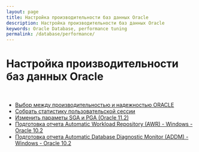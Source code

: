 ```yaml
---
layout: page
title: Настройка производительности баз данных Oracle
description: Настройка производительности баз данных Oracle
keywords: Oracle Database, performance tuning
permalink: /database/performance/
---
```


# Настройка производительности баз данных Oracle

<br/>

<ul>
    <li>
        <a href="/database/performance/performance-or-reliability/">Выбор между производительностью и надежностью ОRАСLЕ</a>
    </li>
    <li>
        <a href="/database/performance/collect-session-statistics/">Собрать статистику пользовательской сессии</a>
    </li>
     <li>
        <a href="/database/performance/change-sga-pga-values/">Изменить параметы SGA и PGA (Oracle 11.2)</a>
    </li>
     <li>
        <a href="/database/performance/awr/">Подготовка отчета Automatic Workload Repository (AWR) - Windows - Oracle 10.2</a>
    </li>
     <li>
        <a href="/database/performance/addm/">Подготовка отчета Automatic Database Diagnostic Monitor (ADDM) - Windows - Oracle 10.2</a>
    </li>
</ul>
